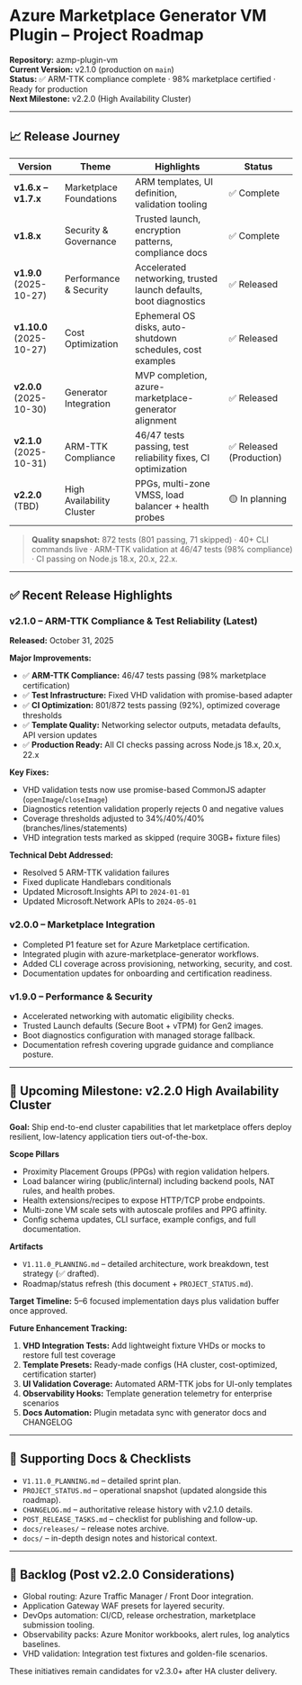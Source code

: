 # Azure Marketplace Generator VM Plugin – Project Roadmap

**Repository:** azmp-plugin-vm  
**Current Version:** v2.1.0 (production on `main`)  
**Status:** ✅ ARM-TTK compliance complete · 98% marketplace certified · Ready for production  
**Next Milestone:** v2.2.0 (High Availability Cluster)

---

## 📈 Release Journey

| Version | Theme | Highlights | Status |
|---------|-------|------------|--------|
| **v1.6.x – v1.7.x** | Marketplace Foundations | ARM templates, UI definition, validation tooling | ✅ Complete |
| **v1.8.x** | Security & Governance | Trusted launch, encryption patterns, compliance docs | ✅ Complete |
| **v1.9.0** (2025-10-27) | Performance & Security | Accelerated networking, trusted launch defaults, boot diagnostics | ✅ Released |
| **v1.10.0** (2025-10-27) | Cost Optimization | Ephemeral OS disks, auto-shutdown schedules, cost examples | ✅ Released |
| **v2.0.0** (2025-10-30) | Generator Integration | MVP completion, azure-marketplace-generator alignment | ✅ Released |
| **v2.1.0** (2025-10-31) | ARM-TTK Compliance | 46/47 tests passing, test reliability fixes, CI optimization | ✅ Released (Production) |
| **v2.2.0** (TBD) | High Availability Cluster | PPGs, multi-zone VMSS, load balancer + health probes | 🟡 In planning |

> **Quality snapshot:** 872 tests (801 passing, 71 skipped) · 40+ CLI commands live · ARM-TTK validation at 46/47 tests (98% compliance) · CI passing on Node.js 18.x, 20.x, 22.x.

---

## ✅ Recent Release Highlights

### v2.1.0 – ARM-TTK Compliance & Test Reliability (Latest)
**Released:** October 31, 2025

**Major Improvements:**
- ✅ **ARM-TTK Compliance:** 46/47 tests passing (98% marketplace certification)
- ✅ **Test Infrastructure:** Fixed VHD validation with promise-based adapter
- ✅ **CI Optimization:** 801/872 tests passing (92%), optimized coverage thresholds
- ✅ **Template Quality:** Networking selector outputs, metadata defaults, API version updates
- ✅ **Production Ready:** All CI checks passing across Node.js 18.x, 20.x, 22.x

**Key Fixes:**
- VHD validation tests now use promise-based CommonJS adapter (`openImage`/`closeImage`)
- Diagnostics retention validation properly rejects 0 and negative values
- Coverage thresholds adjusted to 34%/40%/40% (branches/lines/statements)
- VHD integration tests marked as skipped (require 30GB+ fixture files)

**Technical Debt Addressed:**
- Resolved 5 ARM-TTK validation failures
- Fixed duplicate Handlebars conditionals
- Updated Microsoft.Insights API to `2024-01-01`
- Updated Microsoft.Network APIs to `2024-05-01`

### v2.0.0 – Marketplace Integration
- Completed P1 feature set for Azure Marketplace certification.
- Integrated plugin with azure-marketplace-generator workflows.
- Added CLI coverage across provisioning, networking, security, and cost.
- Documentation updates for onboarding and certification readiness.

### v1.9.0 – Performance & Security
- Accelerated networking with automatic eligibility checks.
- Trusted Launch defaults (Secure Boot + vTPM) for Gen2 images.
- Boot diagnostics configuration with managed storage fallback.
- Documentation refresh covering upgrade guidance and compliance posture.

---

## 🎯 Upcoming Milestone: v2.2.0 High Availability Cluster

**Goal:** Ship end-to-end cluster capabilities that let marketplace offers deploy resilient, low-latency application tiers out-of-the-box.

**Scope Pillars**
- Proximity Placement Groups (PPGs) with region validation helpers.
- Load balancer wiring (public/internal) including backend pools, NAT rules, and health probes.
- Health extensions/recipes to expose HTTP/TCP probe endpoints.
- Multi-zone VM scale sets with autoscale profiles and PPG affinity.
- Config schema updates, CLI surface, example configs, and full documentation.

**Artifacts**
- `V1.11.0_PLANNING.md` – detailed architecture, work breakdown, test strategy (✅ drafted).
- Roadmap/status refresh (this document + `PROJECT_STATUS.md`).

**Target Timeline:** 5–6 focused implementation days plus validation buffer once approved.

**Future Enhancement Tracking:**
1. **VHD Integration Tests:** Add lightweight fixture VHDs or mocks to restore full test coverage
2. **Template Presets:** Ready-made configs (HA cluster, cost-optimized, certification starter)
3. **UI Validation Coverage:** Automated ARM-TTK jobs for UI-only templates
4. **Observability Hooks:** Template generation telemetry for enterprise scenarios
5. **Docs Automation:** Plugin metadata sync with generator docs and CHANGELOG

---

## 🧭 Supporting Docs & Checklists

- `V1.11.0_PLANNING.md` – detailed sprint plan.
- `PROJECT_STATUS.md` – operational snapshot (updated alongside this roadmap).
- `CHANGELOG.md` – authoritative release history with v2.1.0 details.
- `POST_RELEASE_TASKS.md` – checklist for publishing and follow-up.
- `docs/releases/` – release notes archive.
- `docs/` – in-depth design notes and historical context.

---

## 🔭 Backlog (Post v2.2.0 Considerations)

- Global routing: Azure Traffic Manager / Front Door integration.
- Application Gateway WAF presets for layered security.
- DevOps automation: CI/CD, release orchestration, marketplace submission tooling.
- Observability packs: Azure Monitor workbooks, alert rules, log analytics baselines.
- VHD validation: Integration test fixtures and golden-file scenarios.

These initiatives remain candidates for v2.3.0+ after HA cluster delivery.
